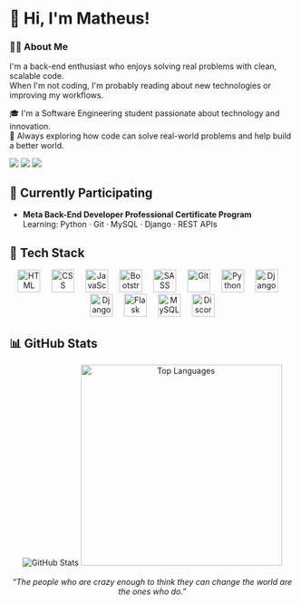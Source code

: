 <h1>👋 Hi, I'm Matheus!</h1>

<div>
  <h3>👨‍💻 About Me</h3>
  <p>I'm a back-end enthusiast who enjoys solving real problems with clean, scalable code.<br>
  When I'm not coding, I'm probably reading about new technologies or improving my workflows.</p>
  <p>🎓 I'm a Software Engineering student passionate about technology and innovation.<br>
  💭 Always exploring how code can solve real-world problems and help build a better world.</p>
</div>

<div>
  <img src="https://img.shields.io/badge/Status-Student-blue" />
  <img src="https://img.shields.io/badge/Focus-Back--End-informational" />
  <img src="https://img.shields.io/badge/Learning-Django-success" />
</div>

<h2 align="left">📘 Currently Participating</h2>

<div align="left">
  <ul>
    <li><strong>Meta Back-End Developer Professional Certificate Program</strong><br>
    Learning: Python · Git · MySQL · Django · REST APIs</li>
  </ul>
</div>

<h2 align="left">🤖 Tech Stack</h2>

<div align="center">
  <img src="https://cdn.jsdelivr.net/gh/devicons/devicon@latest/icons/html5/html5-original.svg" height="40" alt="HTML" title="HTML"/>
  <img width="12" />
  <img src="https://cdn.jsdelivr.net/gh/devicons/devicon@latest/icons/css3/css3-original.svg" height="40" alt="CSS" title="CSS"/>
  <img width="12" />
  <img src="https://cdn.jsdelivr.net/gh/devicons/devicon@latest/icons/javascript/javascript-original.svg" height="40" alt="JavaScript" title="JavaScript"/>
  <img width="12" />
  <img src="https://cdn.jsdelivr.net/gh/devicons/devicon@latest/icons/bootstrap/bootstrap-original.svg" height="40" alt="Bootstrap" title="Bootstrap"/>
  <img width="12" />
  <img src="https://cdn.jsdelivr.net/gh/devicons/devicon@latest/icons/sass/sass-original.svg" height="40" alt="SASS" title="SASS"/>
  <img width="12" />
  <img src="https://cdn.jsdelivr.net/gh/devicons/devicon@latest/icons/git/git-original.svg" height="40" alt="Git" title="Git"/>
  <img width="12" />
  <img src="https://cdn.jsdelivr.net/gh/devicons/devicon@latest/icons/python/python-original.svg" height="40" alt="Python" title="Python"/>
  <img width="12" />
  <img src="https://cdn.jsdelivr.net/gh/devicons/devicon@latest/icons/django/django-plain.svg" height="40" alt="Django" title="Django"/>
  <img width="12" />
  <img src="https://cdn.jsdelivr.net/gh/devicons/devicon@latest/icons/djangorest/djangorest-plain-wordmark.svg" height="40" alt="Django REST" title="Django REST"/>
  <img width="12" />
  <img src="https://cdn.jsdelivr.net/gh/devicons/devicon@latest/icons/flask/flask-original.svg" height="40" alt="Flask" title="Flask"/>
  <img width="12" />
  <img src="https://cdn.jsdelivr.net/gh/devicons/devicon@latest/icons/mysql/mysql-original.svg" height="40" alt="MySQL" title="MySQL"/>
  <img width="12" />
  <img src="https://cdn.jsdelivr.net/gh/devicons/devicon@latest/icons/discordjs/discordjs-original-wordmark.svg" height="40" alt="DiscordJS" title="DiscordJS"/>
</div>

<h2 align="left">📊 GitHub Stats</h2>

<div align="center">
  <img 
    src="https://github-readme-stats.vercel.app/api?username=MatheusFigueiredo7&show_icons=true&theme=transparent&include_all_commits=true"
    alt="GitHub Stats" 
  />
  <img 
    src="https://github-readme-stats.vercel.app/api/top-langs/?username=MatheusFigueiredo7&layout=compact&theme=transparent" 
    width="355"
    alt="Top Languages" 
  />
</div>

<br>
<div align="center"><em>“The people who are crazy enough to think they can change the world are the ones who do.”</em></div>
